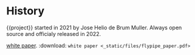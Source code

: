 # History

{{project}} started in 2021 by Jose Helio de Brum Muller. Always open source and officialy released in 2022.

<a class="reference external" href="_static/files/flypipe_paper.pdf">white paper</a>.
:download: `white paper <_static/files/flypipe_paper.pdf>`